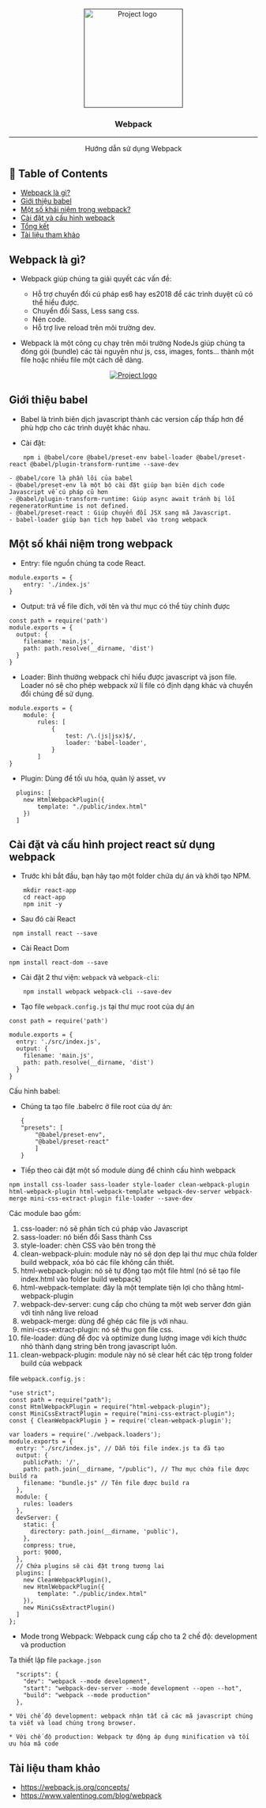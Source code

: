 <p align="center">
  <a href="" rel="noopener">
 <img width=200px height=200px src="https://webpack.js.org/icon-square-small.85ba630cf0c5f29ae3e3.svg" alt="Project logo" /></a>
</p>

<h3 align="center">Webpack</h3>

---

<p align="center"> Hướng dẫn sử dụng Webpack
    <br> 
</p>

## 📝 Table of Contents

- [Webpack là gì?](#about)
- [Giới thiệu babel](#babel)
- [Một số khái niệm trong webpack?](#constant)
- [Cài đặt và cấu hình webpack](#install)
- [Tổng kết](#Tổng_Kết)
- [Tài liệu tham khảo](#refer)


## Webpack là gì? <a name = "about"></a>
* Webpack giúp chúng ta giải quyết các vấn đề:

    - Hỗ trợ chuyển đổi cú pháp es6 hay es2018 để các trình duyệt cũ có thể hiểu được.
    - Chuyển đổi Sass, Less sang css.
    - Nén code.
    - Hỗ trợ live reload trên môi trường dev.
    
* Webpack là một công cụ chạy trên môi trường NodeJs giúp chúng ta đóng gói (bundle) các tài nguyên như js, css, images, fonts... thành một file hoặc nhiều file một cách dễ dàng.
<p align="center">
  <a href="" rel="noopener">
 <img src="https://images.viblo.asia/a8dcfe82-0c02-4c98-a305-0f9110e65f50.png" alt="Project logo" /></a>
</p>

## Giới thiệu babel <a name ="babel"></a>

* Babel là trình biên dịch javascript thành các version cấp thấp hơn để phù hợp cho các trình duyệt khác nhau.

* Cài đặt: 

```
    npm i @babel/core @babel/preset-env babel-loader @babel/preset-react @babel/plugin-transform-runtime --save-dev
```
    - @babel/core là phần lõi của babel
    - @babel/preset-env là một bộ cài đặt giúp bạn biên dịch code Javascript về cú pháp cũ hơn
    - @babel/plugin-transform-runtime: Giúp async await tránh bị lỗi regeneratorRuntime is not defined.
    - @babel/preset-react : Giúp chuyển đổi JSX sang mã Javascript.
    - babel-loader giúp bạn tích hợp babel vào trong webpack
## Một số khái niệm trong webpack <a name = "constant"></a>
* Entry: file nguồn chúng ta code React.

```
module.exports = {
    entry: './index.js'
}
```

* Output: trả về file đích, với tên và thư mục có thể tùy chỉnh được
```
const path = require('path')
module.exports = {
  output: {
    filename: 'main.js',
    path: path.resolve(__dirname, 'dist')
  }
}
```
* Loader: Bình thường webpack chỉ hiểu được javascript và json file. Loader nó sẽ cho phép webpack xử lí file có định dạng khác và chuyển đổi chúng để sử dụng.

```
module.exports = {
    module: {
        rules: [
            {
                test: /\.(js|jsx)$/,
                loader: 'babel-loader',
            }
        ]
}
```

* Plugin: Dùng để tối ưu hóa, quản lý asset, vv

```
  plugins: [
    new HtmlWebpackPlugin({
        template: "./public/index.html"
    })
  ]
```

## Cài đặt và cấu hình project react sử dụng webpack <a name = "install"></a>
* Trước khi bắt đầu, bạn hãy tạo một folder chứa dự án và khởi tạo NPM.
``` 
    mkdir react-app
    cd react-app
    npm init -y
```
* Sau đó cài React
```
 npm install react --save
``` 
* Cài React Dom
```
npm install react-dom --save
```
* Cài đặt 2 thư viện: ```webpack``` và ```webpack-cli```:
```
    npm install webpack webpack-cli --save-dev
```

* Tạo file ```webpack.config.js``` tại thư mục root của dự án

```
const path = require('path')

module.exports = {
  entry: './src/index.js',
  output: {
    filename: 'main.js',
    path: path.resolve(__dirname, 'dist')
  }
}
```

Cấu hình babel: 

* Chúng ta tạo file .babelrc ở file root của dự án:
    ```
    {
    "presets": [
        "@babel/preset-env",
        "@babel/preset-react"
        ]
    }
    ```

* Tiếp theo cài đặt một số module dùng để chỉnh cấu hình webpack

```
npm install css-loader sass-loader style-loader clean-webpack-plugin html-webpack-plugin html-webpack-template webpack-dev-server webpack-merge mini-css-extract-plugin file-loader --save-dev
```
Các module bao gồm:
1. css-loader: nó sẽ phân tích cú pháp vào Javascript
2. sass-loader: nó biến đổi Sass thành Css
3. style-loader: chèn CSS vào bên trong thẻ
4. clean-webpack-pluin: module này nó sẽ dọn dẹp lại thư mục chứa folder build webpack, xóa bỏ các file không cần thiết.
5. html-webpack-plugin: nó sẽ tự động tạo một file html (nó sẽ tạo file index.html vào folder build webpack)
6. html-webpack-template: đây là một template tiện lợi cho thằng html-webpack-plugin
7. webpack-dev-server: cung cấp cho chúng ta một web server đơn giản với tính năng live reload
8. webpack-merge: dùng để ghép các file js với nhau.
9. mini-css-extract-plugin: nó sẽ thu gọn file css.
10. file-loader: dùng để đọc và optimize dung lượng image với kích thước nhỏ thành dạng string bên trong javascript luôn.
11. clean-webpack-plugin: module này nó sẽ clear hết các tệp trong folder build của webpack

file ```webpack.config.js``` :

```
"use strict";
const path = require("path");
const HtmlWebpackPlugin = require("html-webpack-plugin");
const MiniCssExtractPlugin = require("mini-css-extract-plugin");
const { CleanWebpackPlugin } = require('clean-webpack-plugin');

var loaders = require('./webpack.loaders');
module.exports = {
  entry: "./src/index.js", // Dẫn tới file index.js ta đã tạo
  output: {
    publicPath: '/',
    path: path.join(__dirname, "/public"), // Thư mục chứa file được build ra
    filename: "bundle.js" // Tên file được build ra
  },
  module: {
    rules: loaders
  },
  devServer: {
    static: {
      directory: path.join(__dirname, 'public'),
    },
    compress: true,
    port: 9000,
  },
  // Chứa plugins sẽ cài đặt trong tương lai
  plugins: [
    new CleanWebpackPlugin(),
    new HtmlWebpackPlugin({
        template: "./public/index.html"
    }),
    new MiniCssExtractPlugin()
  ]
};
```
* Mode trong Webpack: Webpack cung cấp cho ta 2 chế độ: development và production

Ta thiết lập file ```package.json```
```
  "scripts": {
    "dev": "webpack --mode development",
    "start": "webpack-dev-server --mode development --open --hot",
    "build": "webpack --mode production"
  },
```
    * Với chế độ development: webpack nhận tất cả các mã javascript chúng ta viết và load chúng trong browser.

    * Với chế độ production: Webpack tự động áp dụng minification và tối ưu hóa mã code



## Tài liệu tham khảo <a name = "refer"></a>
* https://webpack.js.org/concepts/
* https://www.valentinog.com/blog/webpack




